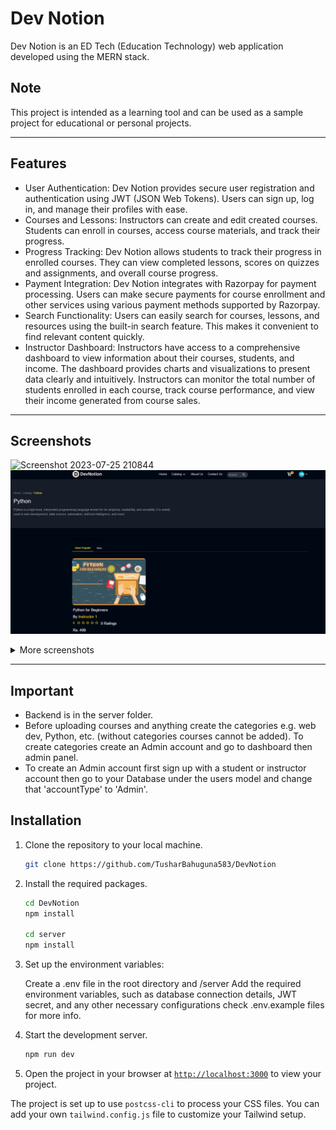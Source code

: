 # Dev Notion

Dev Notion is an ED Tech (Education Technology) web application developed using the MERN stack.

## Note

This project is intended as a learning tool and can be used as a sample project for educational or personal projects.

---

## Features

- User Authentication: Dev Notion provides secure user registration and authentication using JWT (JSON Web Tokens). Users can sign up, log in, and manage their
  profiles with ease.
- Courses and Lessons: Instructors can create and edit created courses. Students can enroll in courses, access course materials, and track their progress.
- Progress Tracking: Dev Notion allows students to track their progress in enrolled courses. They can view completed lessons, scores on quizzes and
  assignments, and overall course progress.
- Payment Integration: Dev Notion integrates with Razorpay for payment processing. Users can make secure payments for course enrollment and other services
  using various payment methods supported by Razorpay.
- Search Functionality: Users can easily search for courses, lessons, and resources using the built-in search feature. This makes it convenient to find relevant
  content quickly.
- Instructor Dashboard: Instructors have access to a comprehensive dashboard to view information about their courses, students, and income. The
  dashboard provides charts and visualizations to present data clearly and intuitively. Instructors can monitor the total number of students enrolled in
  each course, track course performance, and view their income generated from course sales.

---

## Screenshots

![Screenshot 2023-07-25 210844](https://github.com/himanshu8443/Study-Notion-master/assets/99420590/0cba8d5b-6a47-4721-ac9f-4279107c257e)
![Screenshot 2023-07-25 211309](https://github.com/TusharBahuguna583/DevNotion/blob/main/src/assets/Screenshot%202025-06-06%20215400.png)

<details>
  <summary>More screenshots</summary>
  
![Screenshot 2023-07-25 211451](https://github.com/TusharBahuguna583/DevNotion/blob/main/src/assets/Screenshot%202025-06-06%20215827.png)
![image](https://github.com/TusharBahuguna583/DevNotion/blob/main/src/assets/Screenshot%202025-06-06%20215713.png)
</details>

---

## Important

- Backend is in the server folder.
- Before uploading courses and anything create the categories e.g. web dev, Python, etc. (without categories courses cannot be added). To create categories create an Admin account and go to dashboard then admin panel.
- To create an Admin account first sign up with a student or instructor account then go to your Database under the users model and change that 'accountType' to 'Admin'.

## Installation

1. Clone the repository to your local machine.

   ```sh
   git clone https://github.com/TusharBahuguna583/DevNotion
   ```

2. Install the required packages.

   ```sh
   cd DevNotion
   npm install

   cd server
   npm install
   ```

3. Set up the environment variables:

   Create a .env file in the root directory and /server
   Add the required environment variables, such as database connection details, JWT secret, and any other necessary configurations check .env.example files for more info.

4. Start the development server.

   ```sh
   npm run dev
   ```

5. Open the project in your browser at [`http://localhost:3000`](http://localhost:3000) to view your project.

The project is set up to use `postcss-cli` to process your CSS files. You can add your own `tailwind.config.js` file to customize your Tailwind setup.
